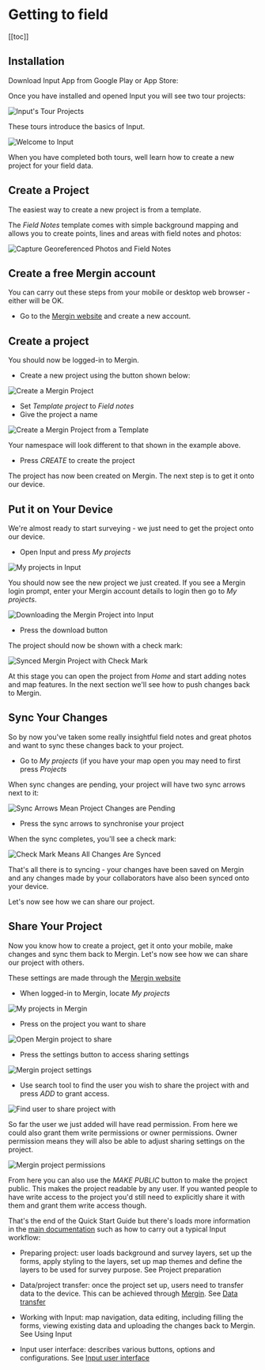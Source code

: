 # Getting to field

<!-- ::: danger TODO
NEEDS to be RM-RFed and reworked
this is 1-1 copy of https://help.inputapp.io/quick-start.html
::: -->

[[toc]]

## Installation

Download Input App from Google Play or App Store: 

<AppDownload></AppDownload>

Once you have installed and opened Input you will see two tour projects:

![Input's Tour Projects](./input-tour-projects.png)

These tours introduce the basics of Input.

![Welcome to Input](./welcome-to-input.png)

When you have completed both tours, well learn how to create a new project 
for your field data.

## Create a Project

The easiest way to create a new project is from a template.

The *Field Notes* template comes with simple background mapping and allows 
you to create points, lines and areas with field notes and photos: 

![Capture Georeferenced Photos and Field Notes](./capture-georeferenced-photos-and-field-notes.png)


## Create a free Mergin account

You can carry out these steps from your mobile or desktop web browser - 
either will be OK.

* Go to the [Mergin website](https://public.cloudmergin.com) and create a new account.

## Create a project

You should now be logged-in to Mergin. 

* Create a new project using the button shown below:

![Create a Mergin Project](./create-mergin-project.png)

* Set *Template project* to *Field notes*
* Give the project a name

![Create a Mergin Project from a Template](./create-mergin-project-from-template.png)

Your namespace will look different to that shown in the example above. 

* Press *CREATE* to create the project

The project has now been created on Mergin. The next step is to get it onto 
our device.

## Put it on Your Device

We're almost ready to start surveying - we just need to get the project onto 
our device.

* Open Input and press *My projects*

![My projects in Input](./my-projects.png)

You should now see the new project we just created. If you see a Mergin 
login prompt, enter your Mergin account details to login then go to *My projects*.

![Downloading the Mergin Project into Input](./download-mergin-project-onto-input.png)

* Press the download button

The project should now be shown with a check mark:

![Synced Mergin Project with Check Mark](./project-with-check-mark.png)

At this stage you can open the project from *Home* and start adding notes 
and map features. In the next section we'll see how to push changes back 
to Mergin.

## Sync Your Changes

So by now you've taken some really insightful field notes and great 
photos and want to sync these changes back to your project.

* Go to *My projects* (if you have your map open you may need to first press *Projects*

When sync changes are pending, your project will have two sync arrows 
next to it:

![Sync Arrows Mean Project Changes are Pending](./sync-arrows.png)

* Press the sync arrows to synchronise your project

When the sync completes, you'll see a check mark:

![Check Mark Means All Changes Are Synced](./project-with-check-mark.png)

That's all there is to syncing - your changes have been saved on Mergin 
and any changes made by your collaborators have also been synced onto your 
device.

Let's now see how we can share our project.

## Share Your Project

Now you know how to create a project, get it onto your mobile, make changes 
and sync them back to Mergin. Let's now see how we can share our project 
with others.

These settings are made through the [Mergin website](https://public.cloudmergin.com)

* When logged-in to Mergin, locate *My projects*

![My projects in Mergin](./my-projects-in-mergin.png)

* Press on the project you want to share

![Open Mergin project to share](./open-project-to-share.png)

* Press the settings button to access sharing settings

![Mergin project settings](./mergin-project-settings.png)

* Use search tool to find the user you wish to share the project with and press *ADD* to grant access.

![Find user to share project with](./find-user-to-share-project-with.png)

So far the user we just added will have read permission. From here we could 
also grant them write permissions or owner permissions. Owner permission 
means they will also be able to adjust sharing settings on the project.

![Mergin project permissions](./mergin-project-permissions.png)

From here you can also use the *MAKE PUBLIC* button to make the project 
public. This makes the project readable by any user. If you wanted people 
to have write access to the project you'd still need to explicitly share 
it with them and grant them write access though.

That's the end of the Quick Start Guide but there's loads more information 
in the [main documentation](../../index.md) such as how to carry out a typical 
Input workflow:

* Preparing project: user loads background and survey layers, set up the forms, apply styling to the layers, set up map themes and define the layers to be used for survey purpose. See Project preparation

* Data/project transfer: once the project set up, users need to transfer data to the device. This can be achieved through [Mergin](https://public.cloudmergin.com). See [Data transfer](../data_sync.md)

* Working with Input: map navigation, data editing, including filling the forms, viewing existing data and uploading the changes back to Mergin. See Using Input

* Input user interface: describes various buttons, options and configurations. See [Input user interface](../input_ui.md)

